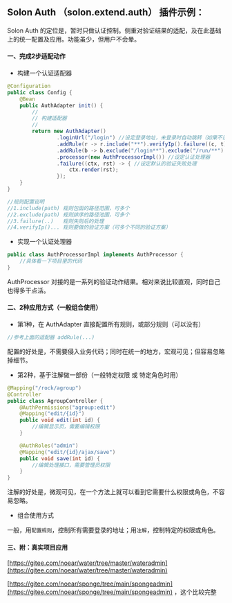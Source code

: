 
## Solon Auth （solon.extend.auth） 插件示例：

Solon Auth 的定位是，暂时只做认证控制。侧重对验证结果的适配，及在此基础上的统一配置及应用。功能虽少，但用户不会晕。

#### 一、完成2步适配动作

* 构建一个认证适配器

```java
@Configuration
public class Config {
    @Bean
    public AuthAdapter init() {
        //
        // 构建适配器
        //
        return new AuthAdapter()
                .loginUrl("/login") //设定登录地址，未登录时自动跳转（如果不设定，则输出401错误）
                .addRule(r -> r.include("**").verifyIp().failure((c, t) -> c.output("你的IP不在白名单"))) //添加规则
                .addRule(b -> b.exclude("/login**").exclude("/run/**").verifyPath()) //添加规则
                .processor(new AuthProcessorImpl()) //设定认证处理器
                .failure((ctx, rst) -> { //设定默认的验证失败处理
                    ctx.render(rst);
                });
    }
}

//规则配置说明
//1.include(path) 规则包函的路径范围，可多个
//2.exclude(path) 规则排序的路径池围，可多个
//3.failure(..)   规则失则后的处理
//4.verifyIp()... 规则要做的验证方案（可多个不同的验证方案）

```

* 实现一个认证处理器 

```java
public class AuthProcessorImpl implements AuthProcessor {
    //具体看一下项目里的代码
}
```

AuthProcessor 对接的是一系列的验证动作结果。相对来说比较直观，同时自己也得多干点活。

#### 二、2种应用方式（一般组合使用）

* 第1种，在 AuthAdapter 直接配置所有规则，或部分规则（可以没有）

```java
//参考上面的适配器 addRule(...)
```

配置的好处是，不需要侵入业务代码；同时在统一的地方，宏观可见；但容易忽略掉细节。

* 第2种，基于注解做一部份（一般特定权限 或 特定角色时用）

```java
@Mapping("/rock/agroup")
@Controller
public class AgroupController {
    @AuthPermissions("agroup:edit")
    @Mapping("edit/{id}")
    public void edit(int id) {
        //编辑显示页，需要编辑权限
    }

    @AuthRoles("admin")
    @Mapping("edit/{id}/ajax/save")
    public void save(int id) {
        //编辑处理接口，需要管理员权限
    }
}
```

注解的好处是，微观可见，在一个方法上就可以看到它需要什么权限或角色，不容易忽略。

* 组合使用方式

一般，用`配置规则`，控制所有需要登录的地址；用`注解`，控制特定的权限或角色。

#### 三、附：真实项目应用

[https://gitee.com/noear/water/tree/master/wateradmin](https://gitee.com/noear/water/tree/master/wateradmin)

[https://gitee.com/noear/sponge/tree/main/spongeadmin](https://gitee.com/noear/sponge/tree/main/spongeadmin) ，这个比较完整
